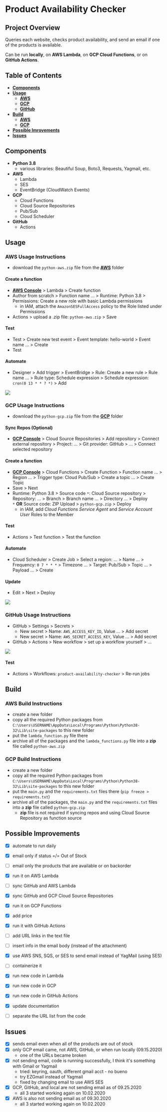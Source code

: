 # Product Availability Checker


## Project Overview
Queries each website, checks product availability, and send an email if one of the products is available.  

Can be run **locally**, on **AWS Lambda**, on **GCP Cloud Functions**, or on **GitHub Actions**.


## Table of Contents
- **[Components](#components)**
- **[Usage](#usage)**
  - **[AWS](#aws-usage-instructions)**
  - **[GCP](#gcp-usage-instructions)**
  - **[GitHub](#github-usage-instructions)**
- **[Build](#Build)**
  - **[AWS](#aws-build-instructions)**
  - **[GCP](#gcp-build-instructions)**
- **[Possible Imrovements](#possible-improvements)**
- **[Issues](#issues)**
  

## Components
- **Python 3.8**
  - various libraries: Beautiful Soup, Boto3, Requests, Yagmail, etc.
- **AWS**
  - Lambda
  - SES
  - EventBridge (CloudWatch Events)
- **GCP**
  - Cloud Functions
  - Cloud Source Repositories
  - Pub/Sub
  - Cloud Scheduler
- **GitHub**
  - Actions


## Usage
### AWS Usage Instructions
- download the `python-aws.zip` file from the **[AWS](/AWS)** folder
#### Create a function
- **[AWS Console](https://console.aws.amazon.com)** > Lambda > Create function
- Author from scratch > Function name ... > Runtime: Python 3.8 > Permissions: Create a new role with basic Lambda permissions
  - in IAM, attach the `AmazonSESFullAccess` policy to the Role listed under Permissions
- Actions > upload a .zip file: `python-aws.zip` > Save
#### Test
- Test > Create new test event > Event template: hello-world > Event name ... > Create
- Test
#### Automate
- Designer > Add trigger > EventBridge > Rule: Create a new rule > Rule name ... > Rule type: Schedule expression > Schedule expression: `cron(0 13 * * ? *)` > Add  

![](AWS/aws.png)


### GCP Usage Instructions
- download the `python-gcp.zip` file from the **[GCP](/GCP)** folder
#### Sync Repos (Optional)
 - **[GCP Console](https://console.cloud.google.com)** > Cloud Source Repositories > Add repository > Connect external repository > Project: ... > Git provider: GitHub > ... > Connect selected repository
#### Create a function
- **[GCP Console](https://console.cloud.google.com)** > Cloud Functions > Create Function > Function name ... > Region ... > Trigger type:  Cloud Pub/Sub > Create a topic ... > Create Topic
- Save > Next
- Runtime: Python 3.8 > Source code `*`: Cloud Source repository > Repository: ... > Branch > Branch name ... > Directory ... > Deploy  
  `*` **OR** Source code: ZIP Upload > `python-gcp.zip` > Deploy  
  - in IAM, add *Cloud Functions Service Agent* and *Service Account User* Roles to the Member  
#### Test
- Actions > Test function > Test the function
#### Automate
- Cloud Scheduler > Create Job > Select a region: ... > Name ... > Frequency: `0 7 * * *` > Timezone ... > Target: Pub/Sub > Topic ... > Payload ... > Create
#### Update
- Edit > Next > Deploy

![](GCP/gcp.png)


### GitHub Usage Instructions
- GitHub > Settings > Secrets >  
  - New secret > Name: `AWS_ACCESS_KEY_ID`, Value ... > Add secret  
  - New secret > Name: `AWS_SECRET_ACCESS_KEY`, Value ... > Add secret
- GitHub > Actions > New workflow > set up a workflow yourself > ...

[![](/GitHub/github.png)](/.github/workflows/python-app.yml)
#### Test
- Actions > Workflows: `product-availability-checker` > Re-run jobs


## Build
### AWS Build Instructions
- create a new folder
- copy all the required Python packages from `C:\Users\USERNAME\AppData\Local\Programs\Python\Python38-32\Lib\site-packages` to this new folder
- put the `lambda_function.py` file there
- archive all of the packages and the `lambda_functions.py` file into a **zip** file called `python-aws.zip`

### GCP Build Instructions
- create a new folder
- copy all the required Python packages from `C:\Users\USERNAME\AppData\Local\Programs\Python\Python38-32\Lib\site-packages` to this new folder
- put the `main.py` and the `requirements.txt` files there (`pip freeze > requirements.txt`)
- archive all of the packages, the `main.py` and the `requirements.txt` files into a **zip** file called `python-gcp.zip`
  - **zip** file is not required if syncing repos and using Cloud Source Repository as function source


## Possible Improvements
- [x] automate to run daily
- [x] email only if status =/= Out of Stock
- [ ] email only the products that are available or on backorder
- [x] run it on AWS Lambda
- [ ] sync GitHub and AWS Lambda
- [x] sync GitHub and GCP Cloud Source Repositories
- [x] run it on GCP Functions
- [x] add price
- [x] run it with GitHub Actions
- [ ] add URL links in the text file
- [ ] insert info in the email body (instead of the attachment)
- [x] use AWS SNS, SQS, or SES to send email instead of YagMail (using SES)
- [ ] containerize it
- [x] run new code in Lambda
- [x] run new code in GCP
- [x] run new code in GitHub Actions
- [x] update documentation
- [ ] separate the URL list from the code


## Issues
- [x] sends email even when all of the products are out of stock
- [x] only GCP email came, not AWS, GitHub, or when run locally (09.15.2020)
  - one of the URLs became broken
- [x] not sending email, code is running successfully, I think it's something with Gmail or Yagmail
  - tried: keyring, oauth, different gmail acct - no bueno
  - try EZGmail instead of Yagmail
  - fixed by changing email to use AWS SES
- [x] GCP, GitHub, and local are not sending email as of 09.25.2020
  - all 3 started working again on 10.02.2020
- [x] AWS is also not sending email as of 09.30.2020
  - all 3 started working again on 10.02.2020
